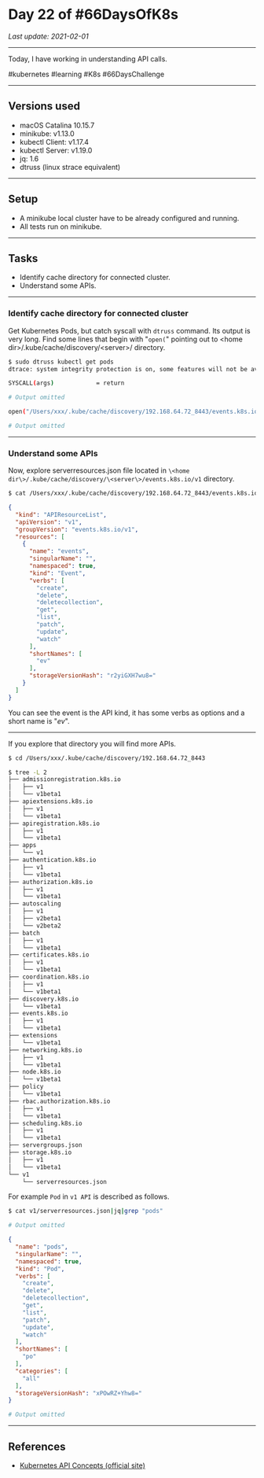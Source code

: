 # Day 22 of #66DaysOfK8s

_Last update: 2021-02-01_

---

Today, I have working in understanding API calls.


#kubernetes #learning #K8s #66DaysChallenge

---

## Versions used

* macOS Catalina 10.15.7
* minikube: v1.13.0
* kubectl Client: v1.17.4
* kubectl Server: v1.19.0
* jq: 1.6
* dtruss (linux strace equivalent)

---

## Setup

* A minikube local cluster have to be already configured and running.
* All tests run on minikube.

---

## Tasks

* Identify cache directory for connected cluster.
* Understand some APIs.

---

### Identify cache directory for connected cluster

Get Kubernetes Pods, but catch syscall with ```dtruss``` command. Its output is very long. Find some lines that begin with "```open(```" pointing out to \<home dir\>/.kube/cache/discovery/\<server\>/ directory.

```bash
$ sudo dtruss kubectl get pods
dtrace: system integrity protection is on, some features will not be available

SYSCALL(args)            = return

# Output omitted

open("/Users/xxx/.kube/cache/discovery/192.168.64.72_8443/events.k8s.io/v1/serverresources.json\0", 0x1000000, 0x0)

# Output omitted
```

---

### Understand some APIs

Now, explore serverresources.json file located in ```\<home dir\>/.kube/cache/discovery/\<server\>/events.k8s.io/v1``` directory.

```bash
$ cat /Users/xxx/.kube/cache/discovery/192.168.64.72_8443/events.k8s.io/v1/serverresources.json | jq
```

```json
{
  "kind": "APIResourceList",
  "apiVersion": "v1",
  "groupVersion": "events.k8s.io/v1",
  "resources": [
    {
      "name": "events",
      "singularName": "",
      "namespaced": true,
      "kind": "Event",
      "verbs": [
        "create",
        "delete",
        "deletecollection",
        "get",
        "list",
        "patch",
        "update",
        "watch"
      ],
      "shortNames": [
        "ev"
      ],
      "storageVersionHash": "r2yiGXH7wu8="
    }
  ]
}
```

You can see the event is the API kind, it has some verbs as options and a short name is "_ev_".

---

If you explore that directory you will find more APIs.

```bash
$ cd /Users/xxx/.kube/cache/discovery/192.168.64.72_8443
```

```bash
$ tree -L 2
├── admissionregistration.k8s.io
│   ├── v1
│   └── v1beta1
├── apiextensions.k8s.io
│   ├── v1
│   └── v1beta1
├── apiregistration.k8s.io
│   ├── v1
│   └── v1beta1
├── apps
│   └── v1
├── authentication.k8s.io
│   ├── v1
│   └── v1beta1
├── authorization.k8s.io
│   ├── v1
│   └── v1beta1
├── autoscaling
│   ├── v1
│   ├── v2beta1
│   └── v2beta2
├── batch
│   ├── v1
│   └── v1beta1
├── certificates.k8s.io
│   ├── v1
│   └── v1beta1
├── coordination.k8s.io
│   ├── v1
│   └── v1beta1
├── discovery.k8s.io
│   └── v1beta1
├── events.k8s.io
│   ├── v1
│   └── v1beta1
├── extensions
│   └── v1beta1
├── networking.k8s.io
│   ├── v1
│   └── v1beta1
├── node.k8s.io
│   └── v1beta1
├── policy
│   └── v1beta1
├── rbac.authorization.k8s.io
│   ├── v1
│   └── v1beta1
├── scheduling.k8s.io
│   ├── v1
│   └── v1beta1
├── servergroups.json
├── storage.k8s.io
│   ├── v1
│   └── v1beta1
└── v1
    └── serverresources.json
```

For example ```Pod``` in ```v1 API``` is described as follows.

```bash
$ cat v1/serverresources.json|jq|grep "pods"
```

```bash
# Output omitted
```

```json
{
  "name": "pods",
  "singularName": "",
  "namespaced": true,
  "kind": "Pod",
  "verbs": [
    "create",
    "delete",
    "deletecollection",
    "get",
    "list",
    "patch",
    "update",
    "watch"
  ],
  "shortNames": [
    "po"
  ],
  "categories": [
    "all"
  ],
  "storageVersionHash": "xPOwRZ+Yhw8="
}
```

```bash
# Output omitted
```

---

## References

* [Kubernetes API Concepts (official site)](https://kubernetes.io/docs/reference/using-api/api-concepts/)
